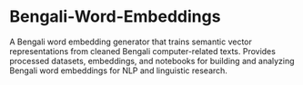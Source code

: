 # Bengali-Word-Embeddings
A Bengali word embedding generator that trains semantic vector representations from cleaned Bengali computer-related texts. Provides processed datasets, embeddings, and notebooks for building and analyzing Bengali word embeddings for NLP and linguistic research.
